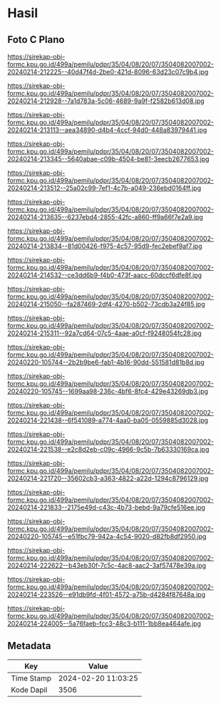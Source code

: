 # Hasil

## Foto C Plano

https://sirekap-obj-formc.kpu.go.id/499a/pemilu/pdpr/35/04/08/20/07/3504082007002-20240214-212225--40d47f4d-2be0-421d-8096-63d23c07c9b4.jpg

https://sirekap-obj-formc.kpu.go.id/499a/pemilu/pdpr/35/04/08/20/07/3504082007002-20240214-212928--7a1d783a-5c06-4689-9a9f-f2582b613d08.jpg

https://sirekap-obj-formc.kpu.go.id/499a/pemilu/pdpr/35/04/08/20/07/3504082007002-20240214-213113--aea34890-d4b4-4ccf-94d0-448a83979441.jpg

https://sirekap-obj-formc.kpu.go.id/499a/pemilu/pdpr/35/04/08/20/07/3504082007002-20240214-213345--5640abae-c09b-4504-be81-3eecb2677653.jpg

https://sirekap-obj-formc.kpu.go.id/499a/pemilu/pdpr/35/04/08/20/07/3504082007002-20240214-213512--25a02c99-7ef1-4c7b-a049-236ebd0164ff.jpg

https://sirekap-obj-formc.kpu.go.id/499a/pemilu/pdpr/35/04/08/20/07/3504082007002-20240214-213635--6237ebd4-2855-42fc-a860-ff9a66f7e2a9.jpg

https://sirekap-obj-formc.kpu.go.id/499a/pemilu/pdpr/35/04/08/20/07/3504082007002-20240214-213834--81d00426-f975-4c57-95d9-fec2ebef9af7.jpg

https://sirekap-obj-formc.kpu.go.id/499a/pemilu/pdpr/35/04/08/20/07/3504082007002-20240214-214532--ce3dd6b9-f4b0-473f-aacc-60dccf6dfe8f.jpg

https://sirekap-obj-formc.kpu.go.id/499a/pemilu/pdpr/35/04/08/20/07/3504082007002-20240214-215050--fa287469-2df4-4270-b502-73cdb3a24f85.jpg

https://sirekap-obj-formc.kpu.go.id/499a/pemilu/pdpr/35/04/08/20/07/3504082007002-20240214-215311--92a7cd64-07c5-4aae-a0cf-f9248054fc28.jpg

https://sirekap-obj-formc.kpu.go.id/499a/pemilu/pdpr/35/04/08/20/07/3504082007002-20240220-105744--2b2b9be6-fab1-4b16-90dd-551581d81b8d.jpg

https://sirekap-obj-formc.kpu.go.id/499a/pemilu/pdpr/35/04/08/20/07/3504082007002-20240220-105745--1699aa98-236c-4bf6-8fc4-429e43269db3.jpg

https://sirekap-obj-formc.kpu.go.id/499a/pemilu/pdpr/35/04/08/20/07/3504082007002-20240214-221438--6f541089-a774-4aa0-ba05-0559885d3028.jpg

https://sirekap-obj-formc.kpu.go.id/499a/pemilu/pdpr/35/04/08/20/07/3504082007002-20240214-221538--e2c8d2eb-c09c-4966-9c5b-7b63330169ca.jpg

https://sirekap-obj-formc.kpu.go.id/499a/pemilu/pdpr/35/04/08/20/07/3504082007002-20240214-221720--35602cb3-a363-4822-a22d-1294c8796129.jpg

https://sirekap-obj-formc.kpu.go.id/499a/pemilu/pdpr/35/04/08/20/07/3504082007002-20240214-221833--2175e49d-c43c-4b73-bebd-9a79cfe516ee.jpg

https://sirekap-obj-formc.kpu.go.id/499a/pemilu/pdpr/35/04/08/20/07/3504082007002-20240220-105745--e51fbc79-942a-4c54-9020-d82fb8df2950.jpg

https://sirekap-obj-formc.kpu.go.id/499a/pemilu/pdpr/35/04/08/20/07/3504082007002-20240214-222622--b43eb30f-7c5c-4ac8-aac2-3af57478e39a.jpg

https://sirekap-obj-formc.kpu.go.id/499a/pemilu/pdpr/35/04/08/20/07/3504082007002-20240214-223526--e91db9fd-4f01-4572-a75b-d4284f87648a.jpg

https://sirekap-obj-formc.kpu.go.id/499a/pemilu/pdpr/35/04/08/20/07/3504082007002-20240214-224005--5a76faeb-fcc3-48c3-b111-1bb8ea464afe.jpg


## Metadata

| Key        | Value               |
| ---------- | ------------------- |
| Time Stamp | 2024-02-20 11:03:25 |
| Kode Dapil | 3506                |



